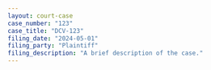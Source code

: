 ```yaml
---
layout: court-case
case_number: "123"
case_title: "DCV-123"
filing_date: "2024-05-01"
filing_party: "Plaintiff"
filing_description: "A brief description of the case."
---
```

